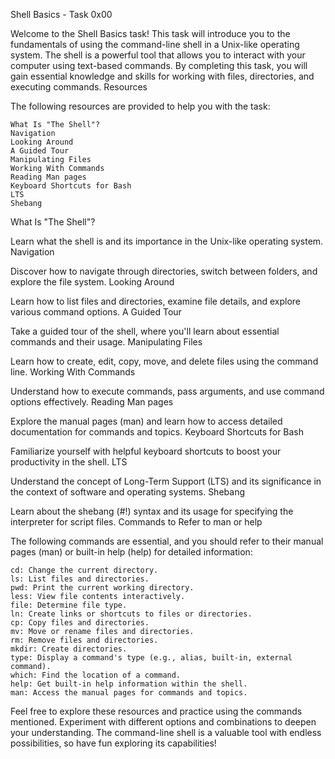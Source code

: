 Shell Basics - Task 0x00

Welcome to the Shell Basics task! This task will introduce you to the fundamentals of using the command-line shell in a Unix-like operating system. The shell is a powerful tool that allows you to interact with your computer using text-based commands. By completing this task, you will gain essential knowledge and skills for working with files, directories, and executing commands.
Resources

The following resources are provided to help you with the task:

    What Is "The Shell"?
    Navigation
    Looking Around
    A Guided Tour
    Manipulating Files
    Working With Commands
    Reading Man pages
    Keyboard Shortcuts for Bash
    LTS
    Shebang

What Is "The Shell"?

Learn what the shell is and its importance in the Unix-like operating system.
Navigation

Discover how to navigate through directories, switch between folders, and explore the file system.
Looking Around

Learn how to list files and directories, examine file details, and explore various command options.
A Guided Tour

Take a guided tour of the shell, where you'll learn about essential commands and their usage.
Manipulating Files

Learn how to create, edit, copy, move, and delete files using the command line.
Working With Commands

Understand how to execute commands, pass arguments, and use command options effectively.
Reading Man pages

Explore the manual pages (man) and learn how to access detailed documentation for commands and topics.
Keyboard Shortcuts for Bash

Familiarize yourself with helpful keyboard shortcuts to boost your productivity in the shell.
LTS

Understand the concept of Long-Term Support (LTS) and its significance in the context of software and operating systems.
Shebang

Learn about the shebang (#!) syntax and its usage for specifying the interpreter for script files.
Commands to Refer to man or help

The following commands are essential, and you should refer to their manual pages (man) or built-in help (help) for detailed information:

    cd: Change the current directory.
    ls: List files and directories.
    pwd: Print the current working directory.
    less: View file contents interactively.
    file: Determine file type.
    ln: Create links or shortcuts to files or directories.
    cp: Copy files and directories.
    mv: Move or rename files and directories.
    rm: Remove files and directories.
    mkdir: Create directories.
    type: Display a command's type (e.g., alias, built-in, external command).
    which: Find the location of a command.
    help: Get built-in help information within the shell.
    man: Access the manual pages for commands and topics.

Feel free to explore these resources and practice using the commands mentioned. Experiment with different options and combinations to deepen your understanding. The command-line shell is a valuable tool with endless possibilities, so have fun exploring its capabilities!

